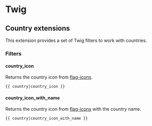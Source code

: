# Twig

## Country extensions

This extension provides a set of Twig filters to work with countries.

### Filters

#### country_icon

Returns the country icon from [flag-icons](https://flagicons.lipis.dev/).

```twig
{{ country|country_icon }}
```

#### country_icon_with_name

Returns the country icon from [flag-icons](https://flagicons.lipis.dev/) with the country name.

```twig
{{ country|country_icon_with_name }}
```
